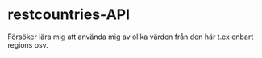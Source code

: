 # restcountries-API
Försöker lära mig att använda mig av olika värden från den här t.ex enbart regions osv.

